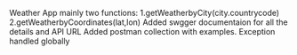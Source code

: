 Weather App
mainly two functions:
1.getWeatherbyCity(city.countrycode)
2.getWeatherbyCoordinates(lat,lon)
Added swgger documentaion for all the details and API URL
Added postman collection with examples.
Exception handled globally
